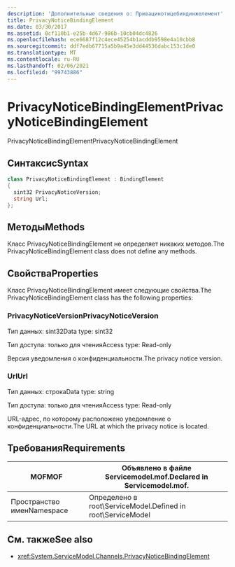 ```yaml
---
description: 'Дополнительные сведения о: Привацинотицебиндинжелемент'
title: PrivacyNoticeBindingElement
ms.date: 03/30/2017
ms.assetid: 0cf110b1-e25b-4d67-986b-10cb04dc4826
ms.openlocfilehash: ece6687f12c4ece45254b1acddb9598e4a10cbb8
ms.sourcegitcommit: ddf7edb67715a5b9a45e3dd44536dabc153c1de0
ms.translationtype: MT
ms.contentlocale: ru-RU
ms.lasthandoff: 02/06/2021
ms.locfileid: "99743886"
---
```

# <a name="privacynoticebindingelement"></a><span data-ttu-id="6fed8-103">PrivacyNoticeBindingElement</span><span class="sxs-lookup"><span data-stu-id="6fed8-103">PrivacyNoticeBindingElement</span></span>

<span data-ttu-id="6fed8-104">PrivacyNoticeBindingElement</span><span class="sxs-lookup"><span data-stu-id="6fed8-104">PrivacyNoticeBindingElement</span></span>  
  
## <a name="syntax"></a><span data-ttu-id="6fed8-105">Синтаксис</span><span class="sxs-lookup"><span data-stu-id="6fed8-105">Syntax</span></span>  
  
```csharp
class PrivacyNoticeBindingElement : BindingElement  
{  
  sint32 PrivacyNoticeVersion;  
  string Url;  
};  
```  
  
## <a name="methods"></a><span data-ttu-id="6fed8-106">Методы</span><span class="sxs-lookup"><span data-stu-id="6fed8-106">Methods</span></span>  

 <span data-ttu-id="6fed8-107">Класс PrivacyNoticeBindingElement не определяет никаких методов.</span><span class="sxs-lookup"><span data-stu-id="6fed8-107">The PrivacyNoticeBindingElement class does not define any methods.</span></span>  
  
## <a name="properties"></a><span data-ttu-id="6fed8-108">Свойства</span><span class="sxs-lookup"><span data-stu-id="6fed8-108">Properties</span></span>  

 <span data-ttu-id="6fed8-109">Класс PrivacyNoticeBindingElement имеет следующие свойства.</span><span class="sxs-lookup"><span data-stu-id="6fed8-109">The PrivacyNoticeBindingElement class has the following properties:</span></span>  
  
### <a name="privacynoticeversion"></a><span data-ttu-id="6fed8-110">PrivacyNoticeVersion</span><span class="sxs-lookup"><span data-stu-id="6fed8-110">PrivacyNoticeVersion</span></span>  

 <span data-ttu-id="6fed8-111">Тип данных: sint32</span><span class="sxs-lookup"><span data-stu-id="6fed8-111">Data type: sint32</span></span>  
  
 <span data-ttu-id="6fed8-112">Тип доступа: только для чтения</span><span class="sxs-lookup"><span data-stu-id="6fed8-112">Access type: Read-only</span></span>  
  
 <span data-ttu-id="6fed8-113">Версия уведомления о конфиденциальности.</span><span class="sxs-lookup"><span data-stu-id="6fed8-113">The privacy notice version.</span></span>  
  
### <a name="url"></a><span data-ttu-id="6fed8-114">Url</span><span class="sxs-lookup"><span data-stu-id="6fed8-114">Url</span></span>  

 <span data-ttu-id="6fed8-115">Тип данных: строка</span><span class="sxs-lookup"><span data-stu-id="6fed8-115">Data type: string</span></span>  
  
 <span data-ttu-id="6fed8-116">Тип доступа: только для чтения</span><span class="sxs-lookup"><span data-stu-id="6fed8-116">Access type: Read-only</span></span>  
  
 <span data-ttu-id="6fed8-117">URL-адрес, по которому расположено уведомление о конфиденциальности.</span><span class="sxs-lookup"><span data-stu-id="6fed8-117">The URL at which the privacy notice is located.</span></span>  
  
## <a name="requirements"></a><span data-ttu-id="6fed8-118">Требования</span><span class="sxs-lookup"><span data-stu-id="6fed8-118">Requirements</span></span>  
  
|<span data-ttu-id="6fed8-119">MOF</span><span class="sxs-lookup"><span data-stu-id="6fed8-119">MOF</span></span>|<span data-ttu-id="6fed8-120">Объявлено в файле Servicemodel.mof.</span><span class="sxs-lookup"><span data-stu-id="6fed8-120">Declared in Servicemodel.mof.</span></span>|  
|---------|-----------------------------------|  
|<span data-ttu-id="6fed8-121">Пространство имен</span><span class="sxs-lookup"><span data-stu-id="6fed8-121">Namespace</span></span>|<span data-ttu-id="6fed8-122">Определено в root\ServiceModel.</span><span class="sxs-lookup"><span data-stu-id="6fed8-122">Defined in root\ServiceModel</span></span>|  
  
## <a name="see-also"></a><span data-ttu-id="6fed8-123">См. также</span><span class="sxs-lookup"><span data-stu-id="6fed8-123">See also</span></span>

- <xref:System.ServiceModel.Channels.PrivacyNoticeBindingElement>
